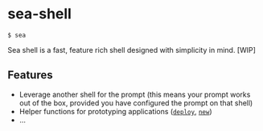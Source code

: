 # sea-shell
`$ sea`

Sea shell is a fast, feature rich shell designed with simplicity in mind. [WIP]

## Features

- Leverage another shell for the prompt (this means your prompt works out of the box, provided you have configured the prompt on that shell)
- Helper functions for prototyping applications ([`deploy`](/functions.md#deploy), [`new`](/functions.md#new))
- ...